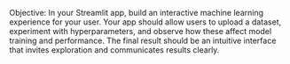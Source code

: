 Objective: In your Streamlit app, build an interactive machine learning experience for your user. Your app should allow users to upload a dataset, experiment with hyperparameters, and observe how these affect model training and performance. The final result should be an intuitive interface that invites exploration and communicates results clearly.
